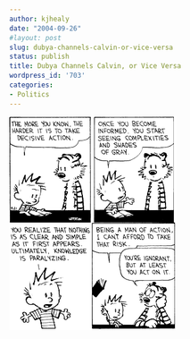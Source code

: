 ```yaml
---
author: kjhealy
date: "2004-09-26"
#layout: post
slug: dubya-channels-calvin-or-vice-versa
status: publish
title: Dubya Channels Calvin, or Vice Versa
wordpress_id: '703'
categories:
- Politics
---
```


![Man of Action](man-of-action.png)
